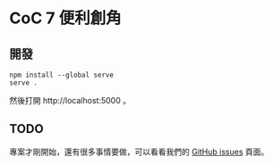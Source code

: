 # CoC 7 便利創角

## 開發

```
npm install --global serve
serve .
```

然後打開 http://localhost:5000 。

## TODO

專案才剛開始，還有很多事情要做，可以看看我們的 [GitHub issues][issues] 頁面。

[issues]: https://github.com/wayne930242/coc7e/issues
